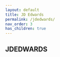 ```yaml
---
layout: default
title: JD Edwards
permalink: /jdedwards/
nav_order: 3
has_children: true
---
```


## JDEDWARDS


